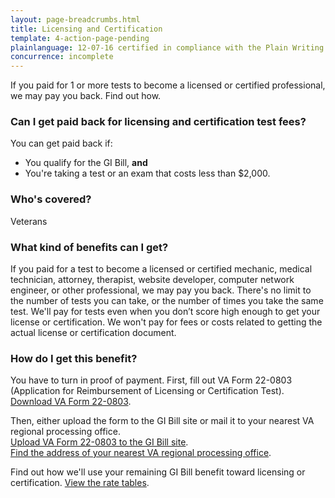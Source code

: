 ```yaml
---
layout: page-breadcrumbs.html
title: Licensing and Certification
template: 4-action-page-pending
plainlanguage: 12-07-16 certified in compliance with the Plain Writing Act
concurrence: incomplete
---
```


If you paid for 1 or more tests to become a licensed or certified professional, we may pay you back. Find out how.

<div class="call-out" markdown="1">

### Can I get paid back for licensing and certification test fees?
You can get paid back if:

  -	You qualify for the GI Bill, **and** 
  -	You're taking a test or an exam that costs less than $2,000.

### Who's covered?
Veterans

</div>

### What kind of benefits can I get?
If you paid for a test to become a licensed or certified mechanic, medical technician, attorney, therapist, website developer, computer network engineer, or other professional, we may pay you back. There's no limit to the number of tests you can take, or the number of times you take the same test. We'll pay for tests even when you don’t score high enough to get your license or certification. We won't pay for fees or costs related to getting the actual license or certification document.

### How do I get this benefit?
You have to turn in proof of payment. First, fill out VA Form 22-0803 (Application for Reimbursement of Licensing or Certification Test). [Download VA Form 22-0803](http://www.vba.va.gov/pubs/forms/VBA-22-0803-ARE.pdf). 

Then, either upload the form to the GI Bill site or mail it to your nearest VA regional processing office.<br> 
[Upload VA Form 22-0803 to the GI Bill site](https://gibill.custhelp.com/app/utils/login_form/).<br>
[Find the address of your nearest VA regional processing office](http://www.benefits.va.gov/gibill/regional_processing.asp).

Find out how we'll use your remaining GI Bill benefit toward licensing or certification. 
[View the rate tables](https://gibill.custhelp.com/app/answers/detail/a_id/29).
